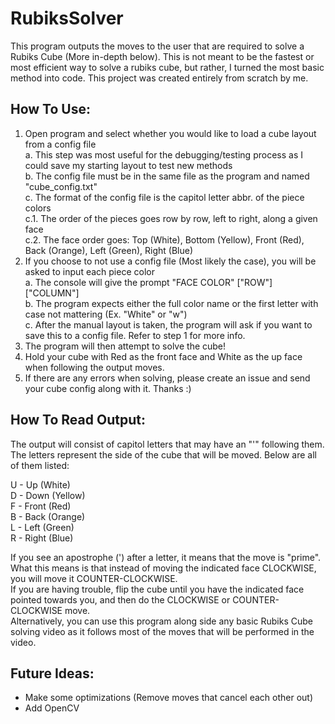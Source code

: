 # RubiksSolver  

This program outputs the moves to the user that are required to solve a Rubiks Cube (More in-depth below). This is not meant to be the fastest or most efficient way to solve a rubiks cube, but rather, I turned the most basic method into code. This project was created entirely from scratch by me.  

## How To Use:
1. Open program and select whether you would like to load a cube layout from a config file  
  a. This step was most useful for the debugging/testing process as I could save my starting layout to test new methods  
  b. The config file must be in the same file as the program and named "cube_config.txt"  
  c. The format of the config file is the capitol letter abbr. of the piece colors  
    c.1. The order of the pieces goes row by row, left to right, along a given face  
    c.2. The face order goes: Top (White), Bottom (Yellow), Front (Red), Back (Orange), Left (Green), Right (Blue)  
2. If you choose to not use a config file (Most likely the case), you will be asked to input each piece color  
  a. The console will give the prompt "FACE COLOR" ["ROW"]["COLUMN"]  
  b. The program expects either the full color name or the first letter with case not mattering (Ex. "White" or "w")  
  c. After the manual layout is taken, the program will ask if you want to save this to a config file. Refer to step 1 for more info.  
3. The program will then attempt to solve the cube!  
4. Hold your cube with Red as the front face and White as the up face when following the output moves.  
5. If there are any errors when solving, please create an issue and send your cube config along with it. Thanks :)  

## How To Read Output:  
The output will consist of capitol letters that may have an "'" following them.  
The letters represent the side of the cube that will be moved. Below are all of them listed:  

U - Up (White)  
D - Down (Yellow)  
F - Front (Red)  
B - Back (Orange)  
L - Left (Green)  
R - Right (Blue)  

If you see an apostrophe (') after a letter, it means that the move is "prime".  
What this means is that instead of moving the indicated face CLOCKWISE, you will move it COUNTER-CLOCKWISE.  
If you are having trouble, flip the cube until you have the indicated face pointed towards you, and then do the CLOCKWISE or COUNTER-CLOCKWISE move.  
Alternatively, you can use this program along side any basic Rubiks Cube solving video as it follows most of the moves that will be performed in the video.  

## Future Ideas:  
- Make some optimizations (Remove moves that cancel each other out)  
- Add OpenCV  

